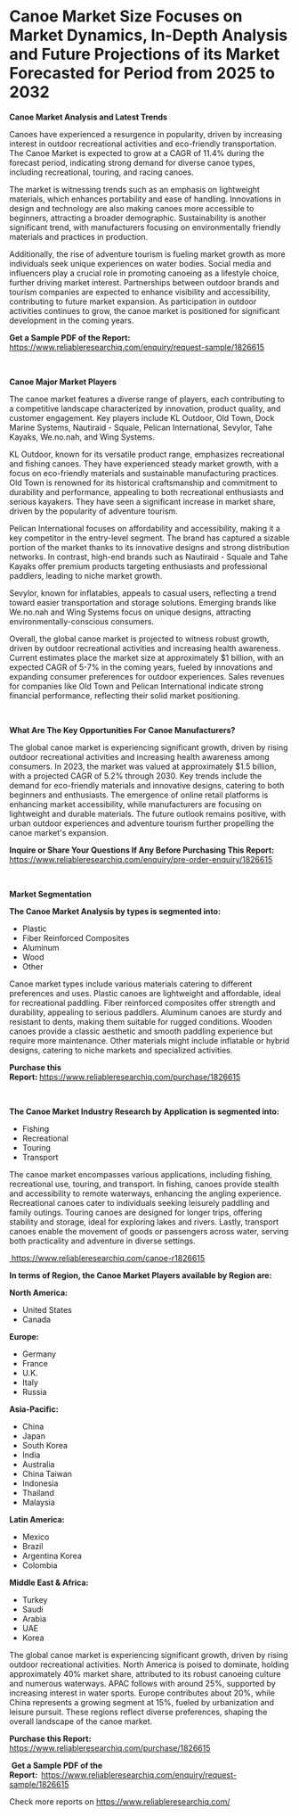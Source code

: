 <p><h1>Canoe Market Size Focuses on Market Dynamics, In-Depth Analysis and Future Projections of its Market Forecasted for Period from 2025 to 2032</h1></p><p><strong>Canoe Market Analysis and Latest Trends</strong></p>
<p><p>Canoes have experienced a resurgence in popularity, driven by increasing interest in outdoor recreational activities and eco-friendly transportation. The Canoe Market is expected to grow at a CAGR of 11.4% during the forecast period, indicating strong demand for diverse canoe types, including recreational, touring, and racing canoes. </p><p>The market is witnessing trends such as an emphasis on lightweight materials, which enhances portability and ease of handling. Innovations in design and technology are also making canoes more accessible to beginners, attracting a broader demographic. Sustainability is another significant trend, with manufacturers focusing on environmentally friendly materials and practices in production.</p><p>Additionally, the rise of adventure tourism is fueling market growth as more individuals seek unique experiences on water bodies. Social media and influencers play a crucial role in promoting canoeing as a lifestyle choice, further driving market interest. Partnerships between outdoor brands and tourism companies are expected to enhance visibility and accessibility, contributing to future market expansion. As participation in outdoor activities continues to grow, the canoe market is positioned for significant development in the coming years.</p></p>
<p><strong>Get a Sample PDF of the Report:&nbsp;</strong> <a href="https://www.reliableresearchiq.com/enquiry/request-sample/1826615?utm_campaign=3352&utm_medium=2&utm_source=Github&utm_content=ia&utm_term=04042025&utm_id=canoe">https://www.reliableresearchiq.com/enquiry/request-sample/1826615</a></p>
<p>&nbsp;</p>
<p><strong>Canoe Major Market Players</strong></p>
<p><p>The canoe market features a diverse range of players, each contributing to a competitive landscape characterized by innovation, product quality, and customer engagement. Key players include KL Outdoor, Old Town, Dock Marine Systems, Nautiraid - Squale, Pelican International, Sevylor, Tahe Kayaks, We.no.nah, and Wing Systems.</p><p>KL Outdoor, known for its versatile product range, emphasizes recreational and fishing canoes. They have experienced steady market growth, with a focus on eco-friendly materials and sustainable manufacturing practices. Old Town is renowned for its historical craftsmanship and commitment to durability and performance, appealing to both recreational enthusiasts and serious kayakers. They have seen a significant increase in market share, driven by the popularity of adventure tourism.</p><p>Pelican International focuses on affordability and accessibility, making it a key competitor in the entry-level segment. The brand has captured a sizable portion of the market thanks to its innovative designs and strong distribution networks. In contrast, high-end brands such as Nautiraid - Squale and Tahe Kayaks offer premium products targeting enthusiasts and professional paddlers, leading to niche market growth.</p><p>Sevylor, known for inflatables, appeals to casual users, reflecting a trend toward easier transportation and storage solutions. Emerging brands like We.no.nah and Wing Systems focus on unique designs, attracting environmentally-conscious consumers. </p><p>Overall, the global canoe market is projected to witness robust growth, driven by outdoor recreational activities and increasing health awareness. Current estimates place the market size at approximately $1 billion, with an expected CAGR of 5-7% in the coming years, fueled by innovations and expanding consumer preferences for outdoor experiences. Sales revenues for companies like Old Town and Pelican International indicate strong financial performance, reflecting their solid market positioning.</p></p>
<p>&nbsp;</p>
<p><strong>What Are The Key Opportunities For Canoe Manufacturers?</strong></p>
<p><p>The global canoe market is experiencing significant growth, driven by rising outdoor recreational activities and increasing health awareness among consumers. In 2023, the market was valued at approximately $1.5 billion, with a projected CAGR of 5.2% through 2030. Key trends include the demand for eco-friendly materials and innovative designs, catering to both beginners and enthusiasts. The emergence of online retail platforms is enhancing market accessibility, while manufacturers are focusing on lightweight and durable materials. The future outlook remains positive, with urban outdoor experiences and adventure tourism further propelling the canoe market's expansion.</p></p>
<p><strong>Inquire or Share Your Questions If Any Before Purchasing This Report:</strong> <a href="https://www.reliableresearchiq.com/enquiry/pre-order-enquiry/1826615?utm_campaign=3352&utm_medium=2&utm_source=Github&utm_content=ia&utm_term=04042025&utm_id=canoe">https://www.reliableresearchiq.com/enquiry/pre-order-enquiry/1826615</a></p>
<p>&nbsp;</p>
<p><strong>Market Segmentation</strong></p>
<p><strong>The Canoe Market Analysis by types is segmented into:</strong></p>
<p><ul><li>Plastic</li><li>Fiber Reinforced Composites</li><li>Aluminum</li><li>Wood</li><li>Other</li></ul></p>
<p><p>Canoe market types include various materials catering to different preferences and uses. Plastic canoes are lightweight and affordable, ideal for recreational paddling. Fiber reinforced composites offer strength and durability, appealing to serious paddlers. Aluminum canoes are sturdy and resistant to dents, making them suitable for rugged conditions. Wooden canoes provide a classic aesthetic and smooth paddling experience but require more maintenance. Other materials might include inflatable or hybrid designs, catering to niche markets and specialized activities.</p></p>
<p><strong>Purchase this Report:&nbsp;</strong><a href="https://www.reliableresearchiq.com/purchase/1826615?utm_campaign=3352&utm_medium=2&utm_source=Github&utm_content=ia&utm_term=04042025&utm_id=canoe">https://www.reliableresearchiq.com/purchase/1826615</a></p>
<p>&nbsp;</p>
<p><strong>The Canoe Market Industry Research by Application is segmented into:</strong></p>
<p><ul><li>Fishing</li><li>Recreational</li><li>Touring</li><li>Transport</li></ul></p>
<p><p>The canoe market encompasses various applications, including fishing, recreational use, touring, and transport. In fishing, canoes provide stealth and accessibility to remote waterways, enhancing the angling experience. Recreational canoes cater to individuals seeking leisurely paddling and family outings. Touring canoes are designed for longer trips, offering stability and storage, ideal for exploring lakes and rivers. Lastly, transport canoes enable the movement of goods or passengers across water, serving both practicality and adventure in diverse settings.</p></p>
<p><a href="https://www.reliableresearchiq.com/canoe-r1826615?utm_campaign=3352&utm_medium=2&utm_source=Github&utm_content=ia&utm_term=04042025&utm_id=canoe">&nbsp;https://www.reliableresearchiq.com/canoe-r1826615</a></p>
<p><strong>In terms of Region, the Canoe Market Players available by Region are:</strong></p>
<p>
    <p> <strong> North America: </strong>
        <ul>
            <li>United States</li>
            <li>Canada</li>
        </ul>
        </p> 
    <p> <strong> Europe: </strong>
        <ul>
            <li>Germany</li>
            <li>France</li>
            <li>U.K.</li>
            <li>Italy</li>
            <li>Russia</li>
        </ul>
        </p> 
    <p> <strong> Asia-Pacific: </strong>
        <ul>
            <li>China</li>
            <li>Japan</li>
            <li>South Korea</li>
            <li>India</li>
            <li>Australia</li>
            <li>China Taiwan</li>
            <li>Indonesia</li>
            <li>Thailand</li>
            <li>Malaysia</li>
        </ul>
        </p> 
    <p> <strong> Latin America: </strong>
        <ul>
            <li>Mexico</li>
            <li>Brazil</li>
            <li>Argentina Korea</li>
            <li>Colombia</li>
        </ul>
        </p> 
    <p> <strong> Middle East & Africa: </strong>
        <ul>
            <li>Turkey</li>
            <li>Saudi</li>
            <li>Arabia</li>
            <li>UAE</li>
            <li>Korea</li>
        </ul>
    </p>
    </p>
<p><p>The global canoe market is experiencing significant growth, driven by rising outdoor recreational activities. North America is poised to dominate, holding approximately 40% market share, attributed to its robust canoeing culture and numerous waterways. APAC follows with around 25%, supported by increasing interest in water sports. Europe contributes about 20%, while China represents a growing segment at 15%, fueled by urbanization and leisure pursuit. These regions reflect diverse preferences, shaping the overall landscape of the canoe market.</p></p>
<p><strong>Purchase this Report: </strong><a href="https://www.reliableresearchiq.com/purchase/1826615?utm_campaign=3352&utm_medium=2&utm_source=Github&utm_content=ia&utm_term=04042025&utm_id=canoe">https://www.reliableresearchiq.com/purchase/1826615</a></p>
<p>&nbsp;<strong>Get a Sample PDF of the Report:&nbsp;&nbsp;</strong><a href="https://www.reliableresearchiq.com/enquiry/request-sample/1826615?utm_campaign=3352&utm_medium=2&utm_source=Github&utm_content=ia&utm_term=04042025&utm_id=canoe">https://www.reliableresearchiq.com/enquiry/request-sample/1826615</a></p>
<p><strong></strong></p>
<p>Check more reports on <a href="https://www.reliableresearchiq.com/?utm_campaign=3352&utm_medium=2&utm_source=Github&utm_content=ia&utm_term=04042025&utm_id=canoe">https://www.reliableresearchiq.com/</a></p>